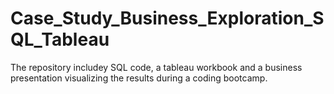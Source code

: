 # Case_Study_Business_Exploration_SQL_Tableau
The repository includey SQL code, a tableau workbook and a business presentation visualizing the results during a coding bootcamp.
